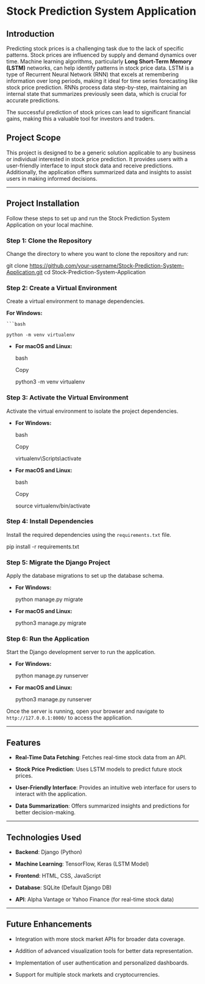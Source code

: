 
# Stock Prediction System Application

## Introduction
Predicting stock prices is a challenging task due to the lack of specific patterns. Stock prices are influenced by supply and demand dynamics over time. Machine learning algorithms, particularly **Long Short-Term Memory (LSTM)** networks, can help identify patterns in stock price data. LSTM is a type of Recurrent Neural Network (RNN) that excels at remembering information over long periods, making it ideal for time series forecasting like stock price prediction. RNNs process data step-by-step, maintaining an internal state that summarizes previously seen data, which is crucial for accurate predictions.

The successful prediction of stock prices can lead to significant financial gains, making this a valuable tool for investors and traders.


## Project Scope
This project is designed to be a generic solution applicable to any business or individual interested in stock price prediction. It provides users with a user-friendly interface to input stock data and receive predictions. Additionally, the application offers summarized data and insights to assist users in making informed decisions.

---

## Project Installation

Follow these steps to set up and run the Stock Prediction System Application on your local machine.

### Step 1: Clone the Repository
Change the directory to where you want to clone the repository and run:

git clone https://github.com/your-username/Stock-Prediction-System-Application.git
cd Stock-Prediction-System-Application

### Step 2: Create a Virtual Environment

Create a virtual environment to manage dependencies.

**For Windows:**
    
    ```bash
    
    python -m venv virtualenv
    
-   **For macOS and Linux:**
    
    bash
    
    Copy
    
    python3 -m venv virtualenv
    

### Step 3: Activate the Virtual Environment

Activate the virtual environment to isolate the project dependencies.

-   **For Windows:**
    
    bash
    
    Copy
    
    virtualenv\Scripts\activate
    
-   **For macOS and Linux:**
    
    bash
    
    Copy
    
    source virtualenv/bin/activate
    

### Step 4: Install Dependencies

Install the required dependencies using the  `requirements.txt`  file.


pip install -r requirements.txt

### Step 5: Migrate the Django Project

Apply the database migrations to set up the database schema.

-   **For Windows:**
    
    python manage.py migrate
    
-   **For macOS and Linux:**
    
    python3 manage.py migrate
    

### Step 6: Run the Application

Start the Django development server to run the application.

-   **For Windows:**
    
    python manage.py runserver
    
-   **For macOS and Linux:**
    
    python3 manage.py runserver
    

Once the server is running, open your browser and navigate to  `http://127.0.0.1:8000/`  to access the application.

----------

## Features

-   **Real-Time Data Fetching**: Fetches real-time stock data from an API.
    
-   **Stock Price Prediction**: Uses LSTM models to predict future stock prices.
    
-   **User-Friendly Interface**: Provides an intuitive web interface for users to interact with the application.
    
-   **Data Summarization**: Offers summarized insights and predictions for better decision-making.
    

----------

## Technologies Used

-   **Backend**: Django (Python)
    
-   **Machine Learning**: TensorFlow, Keras (LSTM Model)
    
-   **Frontend**: HTML, CSS, JavaScript
    
-   **Database**: SQLite (Default Django DB)
    
-   **API**: Alpha Vantage or Yahoo Finance (for real-time stock data)
    

----------

## Future Enhancements

-   Integration with more stock market APIs for broader data coverage.
    
-   Addition of advanced visualization tools for better data representation.
    
-   Implementation of user authentication and personalized dashboards.
    
-   Support for multiple stock markets and cryptocurrencies.
